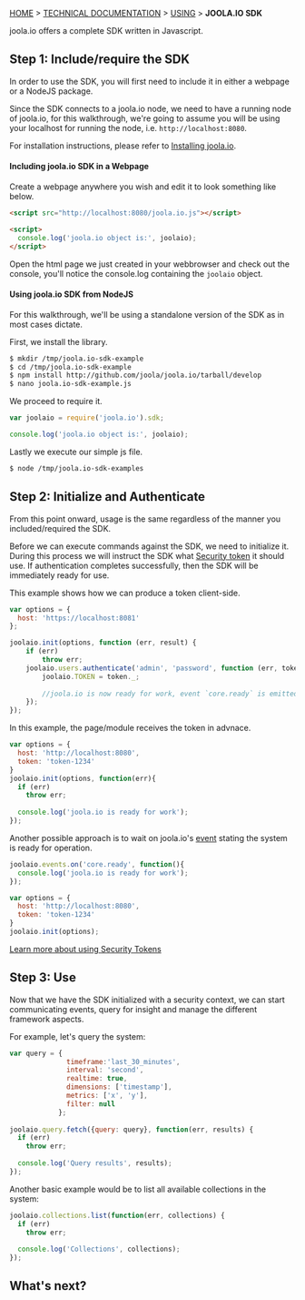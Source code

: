 [HOME](Home) > [TECHNICAL DOCUMENTATION](technical-documentation) > [USING](using-joola.io) > **JOOLA.IO SDK**

joola.io offers a complete SDK written in Javascript. 

## Step 1: Include/require the SDK
In order to use the SDK, you will first need to include it in either a webpage or a NodeJS package.  

Since the SDK connects to a joola.io node, we need to have a running node of joola.io, for this walkthrough, 
we're going to assume you will be using your localhost for running the node, i.e. `http://localhost:8080`. 

For installation instructions, please refer to [Installing joola.io](install-joola.io).

#### Including joola.io SDK in a Webpage

Create a webpage anywhere you wish and edit it to look something like below.

```html
<script src="http://localhost:8080/joola.io.js"></script>

<script>
  console.log('joola.io object is:', joolaio);
</script>
```

Open the html page we just created in your webbrowser and check out the console, 
you'll notice the console.log containing the `joolaio` object.

#### Using joola.io SDK from NodeJS
For this walkthrough, we'll be using a standalone version of the SDK as in most cases dictate. 

First, we install the library.
```bash
$ mkdir /tmp/joola.io-sdk-example
$ cd /tmp/joola.io-sdk-example
$ npm install http://github.com/joola/joola.io/tarball/develop
$ nano joola.io-sdk-example.js
```

We proceed to require it.
```js
var joolaio = require('joola.io').sdk;

console.log('joola.io object is:', joolaio);
```

Lastly we execute our simple js file.
```bash
$ node /tmp/joola.io-sdk-examples
```

## Step 2: Initialize and Authenticate
From this point onward, usage is the same regardless of the manner you included/required the SDK.

Before we can execute commands against the SDK, we need to initialize it.
During this process we will instruct the SDK what [Security token](security-and-authentication) it should use. If 
authentication completes successfully, then the SDK will be immediately ready for use.

This example shows how we can produce a token client-side.
```js
var options = {
  host: 'https://localhost:8081'
};

joolaio.init(options, function (err, result) {
    if (err)
        throw err;
    joolaio.users.authenticate('admin', 'password', function (err, token) {
        joolaio.TOKEN = token._;
        
        //joola.io is now ready for work, event `core.ready` is emitted
    });
});

```


In this example, the page/module receives the token in advnace.
```js
var options = {
  host: 'http://localhost:8080',
  token: 'token-1234'
}
joolaio.init(options, function(err){
  if (err)
    throw err;
    
  console.log('joola.io is ready for work');
});
```

Another possible approach is to wait on joola.io's [event](the-sdk-subsystem#event-driven) stating the system is ready 
for 
operation.
```js
joolaio.events.on('core.ready', function(){
  console.log('joola.io is ready for work');
});

var options = {
  host: 'http://localhost:8080',
  token: 'token-1234'
}
joolaio.init(options);
```

[Learn more about using Security Tokens](security-and-authentication)

## Step 3: Use
Now that we have the SDK initialized with a security context, we can start communicating events, 
query for insight and manage the different framework aspects.

For example, let's query the system:
```js
var query = {
              timeframe:'last_30_minutes',
              interval: 'second',
              realtime: true,
              dimensions: ['timestamp'],
              metrics: ['x', 'y'],
              filter: null
            };
            
joolaio.query.fetch({query: query}, function(err, results) {
  if (err)
    throw err;
    
  console.log('Query results', results);
});
```

Another basic example would be to list all available collections in the system:
```js
joolaio.collections.list(function(err, collections) {
  if (err)
    throw err;
    
  console.log('Collections', collections);
});
```

## What's next?
